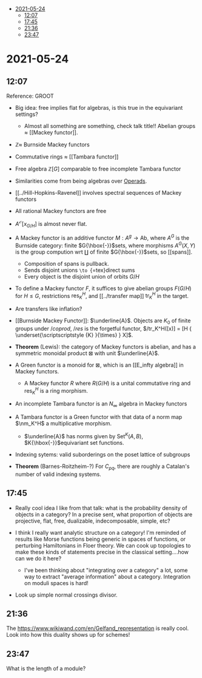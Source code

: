 -   [2021-05-24](#section)
    -   [12:07](#section-1)
    -   [17:45](#section-2)
    -   [21:36](#section-3)
    -   [23:47](#section-4)














2021-05-24
==========

12:07
-----

Reference: GROOT

-   Big idea: free implies flat for algebras, is this true in the equivariant settings?

    -   Almost all something are something, check talk title!! Abelian groups $\approx$ \[\[Mackey functor\]\].

-   ${\mathbb{Z}}\approx$ Burnside Mackey functors

-   Commutative rings $\approx$ \[\[Tambara functor\]\]

-   Free algebra ${\mathbb{Z}}[G]$ comparable to free incomplete Tambara functor

-   Similarities come from being algebras over [Operads](Operads).

-   \[\[../Hill-Hopkins-Ravenel\]\] involves spectral sequences of Mackey functors

-   All rational Mackey functors are free

-   $A^{\mathcal{O}}[x_{G/H}]$ is almost never flat.

-   A Mackey functor is an additive functor $M: A^g\to {\mathsf{Ab}}$, where $A^G$ is the Burnside category: finite $G{\hbox{-}}$sets, where morphisms $A^G(X, Y)$ is the group compution wrt $\coprod$ of finite $G{\hbox{-}}$sets, so \[\[spans\]\].

    -   Composition of spans is pullback.
    -   Sends disjoint unions `\to `{=tex}direct sums
    -   Every object is the disjoint union of orbits $G/H$

-   To define a Mackey functor $F$, it suffices to give abelian groups $F(G/H)$ for $H\leq G$, restrictions $\operatorname{res}^H_K$, and \[\[../transfer map\]\] ${\mathrm{tr}}_K^H$ in the target.

-   Are transfers like inflation?

-   \[\[Burnside Mackey Functor\]\]: $\underline{A}$. Objects are $K_0$ of finite groups under $/coprod$, $/res$ is the forgetful functor, $/tr_K^H([x)] = [H { \underset{\scriptscriptstyle {K} }{\times} } X]$.

-   **Theorem** (Lewis): the category of Mackey functors is abelian, and has a symmetric monoidal product $\boxtimes$ with unit $\underline{A}$.

-   A Green functor is a monoid for $\boxtimes$, which is an \[\[E_infty algebra\]\] in Mackey functors.

    -   A Mackey functor $R$ where $R(G/H)$ is a unital commutative ring and $\operatorname{res}^H_K$ is a ring morphism.

-   An incomplete Tambara functor is an $N_\infty$ algebra in Mackey functors

-   A Tambara functor is a Green functor with that data of a norm map $\nm_K^H$ a multiplicative morphism.

    -   $\underline{A}$ has norms given by ${\mathsf{Set}}^K(A, B)$, $K{\hbox{-}}$equivariant set functions.

-   Indexing sytems: valid suborderings on the poset lattice of subgroups

-   **Theorem** (Barnes-Roitzheim-?) For $C_{pq}$, there are roughly a Catalan's number of valid indexing systems.

17:45
-----

-   Really cool idea I like from that talk: what is the probability density of objects in a category? In a precise sent, what proportion of objects are projective, flat, free, dualizable, indecomposable, simple, etc?

-   I think I really want analytic structure on a category! I'm reminded of results like Morse functions being generic in spaces of functions, or perturbing Hamiltonians in Floer theory. We can cook up topologies to make these kinds of statements precise in the classical setting....how can we do it here?

    -   I've been thinking about "integrating over a category" a lot, some way to extract "average information" about a category. Integration on moduli spaces is hard!

-   Look up simple normal crossings divisor.

21:36
-----

The <https://www.wikiwand.com/en/Gelfand_representation> is really cool. Look into how this duality shows up for schemes!

23:47
-----

What is the length of a module?

